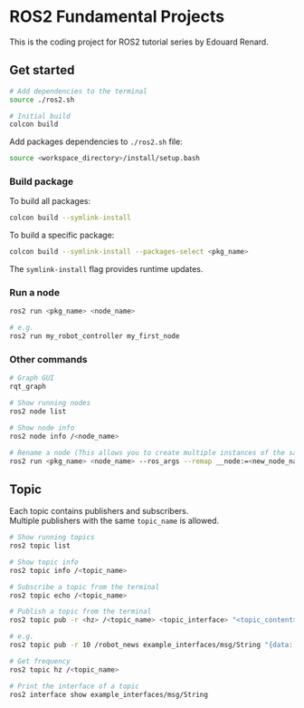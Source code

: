 # ROS2 Fundamental Projects

This is the coding project for ROS2 tutorial series by Edouard Renard.

## Get started


```bash
# Add dependencies to the terminal
source ./ros2.sh

# Initial build
colcon build
```

Add packages dependencies to `./ros2.sh` file:

```bash
source <workspace_directory>/install/setup.bash
```

### Build package

To build all packages:

```bash
colcon build --symlink-install
```

To build a specific package:

```bash
colcon build --symlink-install --packages-select <pkg_name>
```

The `symlink-install` flag provides runtime updates.

### Run a node

```bash
ros2 run <pkg_name> <node_name>

# e.g.
ros2 run my_robot_controller my_first_node
```

### Other commands

```bash
# Graph GUI
rqt_graph

# Show running nodes
ros2 node list

# Show node info
ros2 node info /<node_name>

# Rename a node (This allows you to create multiple instances of the same node)
ros2 run <pkg_name> <node_name> --ros_args --remap __node:=<new_node_name>
```

## Topic

Each topic contains publishers and subscribers.\
Multiple publishers with the same `topic_name` is allowed.

```bash
# Show running topics
ros2 topic list

# Show topic info
ros2 topic info /<topic_name>

# Subscribe a topic from the terminal
ros2 topic echo /<topic_name>

# Publish a topic from the terminal
ros2 topic pub -r <hz> /<topic_name> <topic_interface> "<topic_content>"

# e.g.
ros2 topic pub -r 10 /robot_news example_interfaces/msg/String "{data: 'Hello from terminal'}"

# Get frequency
ros2 topic hz /<topic_name>

# Print the interface of a topic
ros2 interface show example_interfaces/msg/String

```
